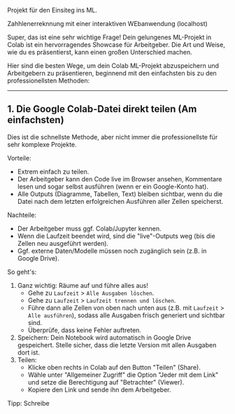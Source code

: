 Projekt für den Einsiteg ins ML.

Zahhlenerreknnung mit einer interaktiven WEbanwendung (localhost)



Super, das ist eine sehr wichtige Frage! Dein gelungenes ML-Projekt in Colab ist ein hervorragendes Showcase für Arbeitgeber. Die Art und Weise, wie du es präsentierst, kann einen großen Unterschied machen.

Hier sind die besten Wege, um dein Colab ML-Projekt abzuspeichern und Arbeitgebern zu präsentieren, beginnend mit den einfachsten bis zu den professionellsten Methoden:

---

## 1. Die Google Colab-Datei direkt teilen (Am einfachsten)

Dies ist die schnellste Methode, aber nicht immer die professionellste für sehr komplexe Projekte.

Vorteile:
* Extrem einfach zu teilen.
* Der Arbeitgeber kann den Code live im Browser ansehen, Kommentare lesen und sogar selbst ausführen (wenn er ein Google-Konto hat).
* Alle Outputs (Diagramme, Tabellen, Text) bleiben sichtbar, wenn du die Datei nach dem letzten erfolgreichen Ausführen aller Zellen speicherst.

Nachteile:
* Der Arbeitgeber muss ggf. Colab/Jupyter kennen.
* Wenn die Laufzeit beendet wird, sind die "live"-Outputs weg (bis die Zellen neu ausgeführt werden).
* Ggf. externe Daten/Modelle müssen noch zugänglich sein (z.B. in Google Drive).

So geht's:

1.  Ganz wichtig: Räume auf und führe alles aus!
    * Gehe zu `Laufzeit` > `Alle Ausgaben löschen`.
    * Gehe zu `Laufzeit` > `Laufzeit trennen und löschen`.
    * Führe dann alle Zellen von oben nach unten aus (z.B. mit `Laufzeit` > `Alle ausführen`), sodass alle Ausgaben frisch generiert und sichtbar sind.
    * Überprüfe, dass keine Fehler auftreten.
2.  Speichern: Dein Notebook wird automatisch in Google Drive gespeichert. Stelle sicher, dass die letzte Version mit allen Ausgaben dort ist.
3.  Teilen:
    * Klicke oben rechts in Colab auf den Button "Teilen" (Share).
    * Wähle unter "Allgemeiner Zugriff" die Option "Jeder mit dem Link" und setze die Berechtigung auf "Betrachter" (Viewer).
    * Kopiere den Link und sende ihn dem Arbeitgeber.

Tipp: Schreibe
